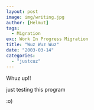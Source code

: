 ```yaml
---
layout: post
image: img/writing.jpg
author: [Helmut]
tags:
  - Migration
exc: Work In Progress Migration
title: "Wuz Wuz Wuz"
date: "2003-03-14"
categories: 
  - "justcuz"
---
```


Whuz up!!

just testing this program

:o)
